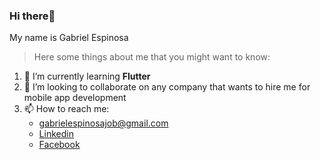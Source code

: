 ### Hi there👋 
My name is Gabriel Espinosa

> Here some things about me that you might want to know:

1. 🌱 I’m currently learning **Flutter**
2. 👯 I’m looking to collaborate on any company that wants to hire me for mobile app development 
3. 📫 How to reach me:
   - gabrielespinosajob@gmail.com
   - [Linkedin](https://www.linkedin.com/in/gabriel-espinosa-727542158/)
   - [Facebook](https://www.facebook.com/gabrielespinosa22/)
